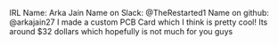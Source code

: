 IRL Name: Arka Jain
Name on Slack: @TheRestarted1
Name on github: @arkajain27
I made a custom PCB Card which I think is pretty cool!
Its around $32 dollars which hopefully is not much for you guys
